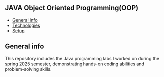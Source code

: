 ## JAVA Object Oriented Programming(OOP)
* [General info](#general-info)
* [Technologies](#technologies)
* [Setup](#setup)

## General info
This repository includes the Java programming labs I worked on during the spring 2025 semester, demonstrating hands-on coding abilities and problem-solving skills.
